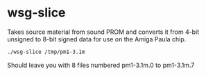# wsg-slice

Takes source material from sound PROM and converts it from 4-bit unsigned to 8-bit signed data for use on the Amiga Paula chip.

```sh
./wsg-slice /tmp/pm1-3.1m
```

Should leave you with 8 files numbered pm1-3.1m.0 to pm1-3.1m.7

